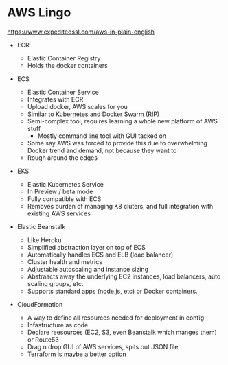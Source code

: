 # AWS Lingo

https://www.expeditedssl.com/aws-in-plain-english

* ECR

  * Elastic Container Registry
  * Holds the docker containers

* ECS

  * Elastic Container Service
  * Integrates with ECR
  * Upload docker, AWS scales for you
  * Similar to Kubernetes and Docker Swarm (RIP)
  * Semi-complex tool, requires learning a whole new platform of AWS stuff
    * Mostly command line tool with GUI tacked on
  * Some say AWS was forced to provide this due to overwhelming Docker trend and demand, not because they want to
  * Rough around the edges

* EKS

  * Elastic Kubernetes Service
  * In Preview / beta mode
  * Fully compatible with ECS
  * Removes burden of managing K8 cluters, and full integration with existing AWS services

* Elastic Beanstalk

  * Like Heroku
  * Simplified abstraction layer on top of ECS
  * Automatically handles ECS and ELB (load balancer)
  * Cluster health and metrics
  * Adjustable autoscaling and instance sizing
  * Abstraacts away the underlying EC2 instances, load balancers, auto scaling groups, etc.
  * Supports standard apps (node.js, etc) or Docker containers.

* CloudFormation

  * A way to define all resources needed for deployment in config
  * Infastructure as code
  * Declare reesources (EC2, S3, even Beanstalk which manges them) or Route53
  * Drag n drop GUI of AWS services, spits out JSON file
  * Terraform is maybe a better option
